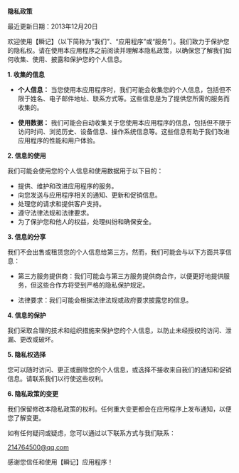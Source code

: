 **隐私政策**

最近更新日期：2013年12月20日

欢迎使用【瞬记】（以下简称为“我们”、“应用程序”或“服务”）。我们致力于保护您的隐私权。请在使用本应用程序之前阅读并理解本隐私政策，以确保您了解我们如何收集、使用、披露和保护您的个人信息。

**1. 收集的信息**

- **个人信息：** 当您使用本应用程序时，我们可能会收集您的个人信息，包括但不限于姓名、电子邮件地址、联系方式等。这些信息是为了提供您所需的服务而收集的。

- **使用数据：** 我们可能会自动收集关于您使用本应用程序的信息，包括但不限于访问时间、浏览历史、设备信息、操作系统信息等。这些信息有助于我们改进应用程序的性能和用户体验。

**2. 信息的使用**

我们可能会使用您的个人信息和使用数据用于以下目的：

- 提供、维护和改进应用程序的服务。
- 向您发送与应用程序相关的通知、更新和促销信息。
- 处理您的请求和提供客户支持。
- 遵守法律法规和法律要求。
- 为了保护您和他人的权益，处理纠纷和确保安全。

**3. 信息的分享**

我们不会出售或租赁您的个人信息给第三方。然而，我们可能会与以下方面共享信息：

- 第三方服务提供商：我们可能会与第三方服务提供商合作，以便更好地提供服务，但这些合作方将受到严格的隐私保护规定。

- 法律要求：我们可能会根据法律法规或政府要求披露您的信息。

**4. 信息的保护**

我们采取合理的技术和组织措施来保护您的个人信息，以防止未经授权的访问、泄漏、更改或破坏。

**5. 隐私权选择**

您可以随时访问、更正或删除您的个人信息，或选择不接收来自我们的通知和促销信息。请联系我们以行使这些权利。

**6. 隐私政策的变更**

我们保留修改本隐私政策的权利。任何重大变更都会在应用程序上发布通知，以便您了解变更。

如有任何疑问或疑虑，您可以通过以下联系方式与我们联系：

214764500@qq.com

感谢您信任和使用【瞬记】应用程序！
